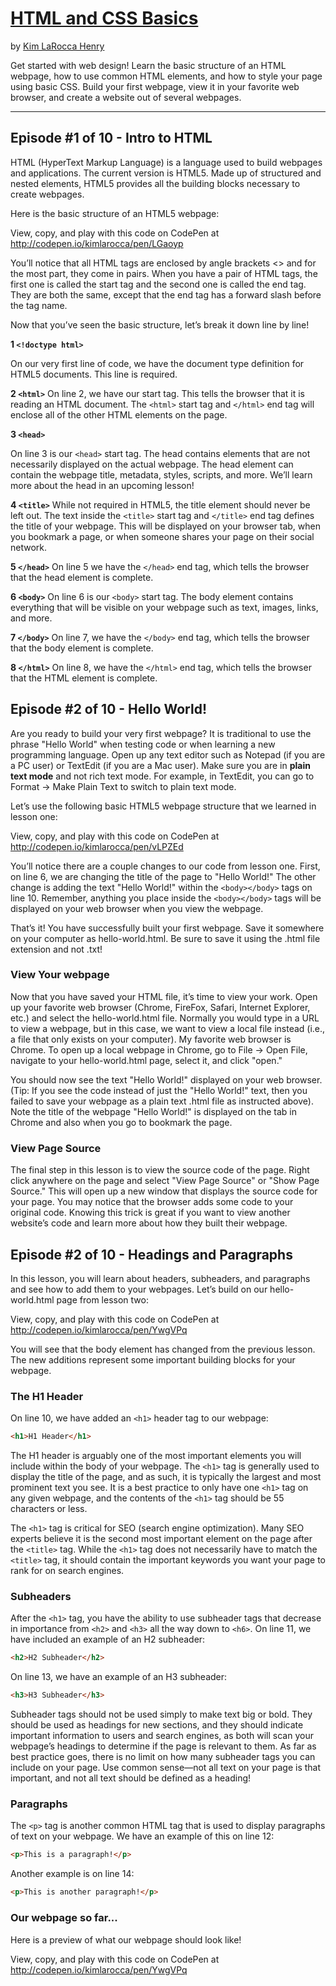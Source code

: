# [HTML and CSS Basics](http://gohighbrow.com/portfolio/html-and-css-basics/)

by [Kim LaRocca Henry](http://gohighbrow.com/team/kim-larocca-henry/)

Get started with web design! Learn the basic structure of an HTML webpage, how to use common HTML elements, and how to style your page using basic CSS. Build your first webpage, view it in your favorite web browser, and create a website out of several webpages.

---

## Episode #1 of 10 - Intro to HTML

HTML (HyperText Markup Language) is a language used to build webpages and applications. The current version is HTML5. Made up of structured and nested elements, HTML5 provides all the building blocks necessary to create webpages.

Here is the basic structure of an HTML5 webpage:

View, copy, and play with this code on CodePen at http://codepen.io/kimlarocca/pen/LGaoyp

You’ll notice that all HTML tags are enclosed by angle brackets <> and for the most part, they come in pairs. When you have a pair of HTML tags, the first one is called the start tag and the second one is called the end tag. They are both the same, except that the end tag has a forward slash before the tag name.

Now that you’ve seen the basic structure, let’s break it down line by line!

**1 `<!doctype html>`**

On our very first line of code, we have the document type definition for HTML5 documents. This line is required.

**2 `<html>`**
On line 2, we have our <html> start tag. This tells the browser that it is reading an HTML document. The `<html>` start tag and `</html>` end tag will enclose all of the other HTML elements on the page.

**3 `<head>`**

On line 3 is our `<head>` start tag. The head contains elements that are not necessarily displayed on the actual webpage. The head element can contain the webpage title, metadata, styles, scripts, and more. We’ll learn more about the head in an upcoming lesson!

**4 `<title>`**
While not required in HTML5, the title element should never be left out. The text inside the `<title>` start tag and `</title>` end tag defines the title of your webpage. This will be displayed on your browser tab, when you bookmark a page, or when someone shares your page on their social network.

**5 `</head>`**
On line 5 we have the `</head>` end tag, which tells the browser that the head element is complete.

**6 `<body>`**
On line 6 is our `<body>` start tag. The body element contains everything that will be visible on your webpage such as text, images, links, and more.

**7 `</body>`**
On line 7, we have the `</body>` end tag, which tells the browser that the body element is complete.

**8 `</html>`**
On line 8, we have the `</html>` end tag, which tells the browser that the HTML element is complete.

## Episode #2 of 10 - Hello World!

Are you ready to build your very first webpage? It is traditional to use the phrase "Hello World" when testing code or when learning a new programming language. Open up any text editor such as Notepad (if you are a PC user) or TextEdit (if you are a Mac user). Make sure you are in **plain text mode** and not rich text mode. For example, in TextEdit, you can go to Format -> Make Plain Text to switch to plain text mode.

Let’s use the following basic HTML5 webpage structure that we learned in lesson one:

View, copy, and play with this code on CodePen at http://codepen.io/kimlarocca/pen/vLPZEd

You’ll notice there are a couple changes to our code from lesson one. First, on line 6, we are changing the title of the page to "Hello World!" The other change is adding the text "Hello World!" within the `<body></body>` tags on line 10. Remember, anything you place inside the `<body></body>` tags will be displayed on your web browser when you view the webpage.

That’s it! You have successfully built your first webpage. Save it somewhere on your computer as hello-world.html. Be sure to save it using the .html file extension and not .txt!

### View Your webpage

Now that you have saved your HTML file, it’s time to view your work. Open up your favorite web browser (Chrome, FireFox, Safari, Internet Explorer, etc.) and select the hello-world.html file. Normally you would type in a URL to view a webpage, but in this case, we want to view a local file instead (i.e., a file that only exists on your computer). My favorite web browser is Chrome. To open up a local webpage in Chrome, go to File -> Open File, navigate to your hello-world.html page, select it, and click "open."

You should now see the text "Hello World!" displayed on your web browser. (Tip: If you see the code instead of just the "Hello World!" text, then you failed to save your webpage as a plain text .html file as instructed above). Note the title of the webpage "Hello World!" is displayed on the tab in Chrome and also when you go to bookmark the page.

### View Page Source

The final step in this lesson is to view the source code of the page. Right click anywhere on the page and select "View Page Source" or "Show Page Source." This will open up a new window that displays the source code for your page. You may notice that the browser adds some code to your original code. Knowing this trick is great if you want to view another website’s code and learn more about how they built their webpage.

## Episode #2 of 10 - Headings and Paragraphs

In this lesson, you will learn about headers, subheaders, and paragraphs and see how to add them to your webpages. Let’s build on our hello-world.html page from lesson two:

View, copy, and play with this code on CodePen at http://codepen.io/kimlarocca/pen/YwgVPq

You will see that the body element has changed from the previous lesson. The new additions represent some important building blocks for your webpage.

### The H1 Header

On line 10, we have added an `<h1>` header tag to our webpage:

```html
<h1>H1 Header</h1>
```

The H1 header is arguably one of the most important elements you will include within the body of your webpage. The `<h1>` tag is generally used to display the title of the page, and as such, it is typically the largest and most prominent text you see. It is a best practice to only have one `<h1>` tag on any given webpage, and the contents of the `<h1>` tag should be 55 characters or less.

The `<h1>` tag is critical for SEO (search engine optimization). Many SEO experts believe it is the second most important element on the page after the `<title>` tag. While the `<h1>` tag does not necessarily have to match the `<title>` tag, it should contain the important keywords you want your page to rank for on search engines.

### Subheaders

After the `<h1>` tag, you have the ability to use subheader tags that decrease in importance from `<h2>` and `<h3>` all the way down to `<h6>`. On line 11, we have included an example of an H2 subheader:

```html
<h2>H2 Subheader</h2>
```

On line 13, we have an example of an H3 subheader:

```html
<h3>H3 Subheader</h3>
```

Subheader tags should not be used simply to make text big or bold. They should be used as headings for new sections, and they should indicate important information to users and search engines, as both will scan your webpage’s headings to determine if the page is relevant to them. As far as best practice goes, there is no limit on how many subheader tags you can include on your page. Use common sense—not all text on your page is that important, and not all text should be defined as a heading!

### Paragraphs

The `<p>` tag is another common HTML tag that is used to display paragraphs of text on your webpage. We have an example of this on line 12:

```html
<p>This is a paragraph!</p>
```

Another example is on line 14:

```html
<p>This is another paragraph!</p>
```

### Our webpage so far...

Here is a preview of what our webpage should look like!

View, copy, and play with this code on CodePen at http://codepen.io/kimlarocca/pen/YwgVPq

